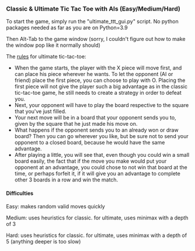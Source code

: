 <h3>Classic & Ultimate Tic Tac Toe with AIs (Easy/Medium/Hard)</h3>


To start the game, simply run the "ultimate_ttt_gui.py" script. No python packages needed as far as you are on Python=3.9 

Then Alt-Tab to the game window (sorry, I couldn't figure out how to make the window pop like it normally should)


The [rules]([url](https://store.steampowered.com/app/360870/Ultimate_TicTacToe/)) for ultimate tic-tac-toe:

- When the game starts, the player with the X piece will move first, and can place his piece wherever he wants. To let the opponent (AI or friend) place the first piece, you can choose to play with O. Placing the first piece will not give the player such a big advantage as in the classic tic-tac-toe game, he still needs to create a strategy in order to defeat you.
- Next, your opponent will have to play the board respective to the square that you've just filled.
- Your next move will be in a board that your opponent sends you to, given by the square that he just made his move on.
- What happens if the opponent sends you to an already won or draw board? Then you can go wherever you like, but be sure not to send your opponent to a closed board, because he would have the same advantage.
- After playing a little, you will see that, even though you could win a small board easily, the fact that if the move you make would put your opponent at an advantage, you could chose to not win that board at the time, or perhaps forfeit it, if it will give you an advantage to complete other 3 boards in a row and win the match.


<h4>Difficulties</h4>

Easy: makes random valid moves quickly

Medium: uses heuristics for classic. for ultimate, uses minimax with a depth of 3

Hard: uses heuristics for classic. for ultimate, uses minimax with a depth of 5 (anything deeper is too slow)
